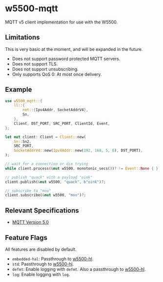 # w5500-mqtt

MQTT v5 client implementation for use with the W5500.

## Limitations

This is very basic at the moment, and will be expanded in the future.

* Does not support password protected MQTT servers.
* Does not support TLS.
* Does not support unsubscribing.
* Only supports QoS 0: At most once delivery.

## Example

```rust
use w5500_mqtt::{
    ll::{
        net::{Ipv4Addr, SocketAddrV4},
        Sn,
    },
    Client, DST_PORT, SRC_PORT, ClientId, Event,
};

let mut client: Client = Client::new(
    Sn::Sn2,
    SRC_PORT,
    SocketAddrV4::new(Ipv4Addr::new(192, 168, 5, 6), DST_PORT),
);

// wait for a connection or die trying
while client.process(&mut w5500, monotonic_secs())? != Event::None { }

// publish "quack" with a payload "oink"
client.publish(&mut w5500, "quack", b"oink")?;

// subscribe to "moo"
client.subscribe(&mut w5500, "moo")?;
```

## Relevant Specifications

* [MQTT Version 5.0](https://docs.oasis-open.org/mqtt/mqtt/v5.0/mqtt-v5.0.html)

## Feature Flags

All features are disabled by default.

* `embedded-hal`: Passthrough to [w5500-hl].
* `std`: Passthrough to [w5500-hl].
* `defmt`: Enable logging with `defmt`. Also a passthrough to [w5500-hl].
* `log`: Enable logging with `log`.

[w5500-hl]: https://crates.io/crates/w5500-hl
[`std::net`]: https://doc.rust-lang.org/std/net/index.html
[Wiznet W5500]: https://www.wiznet.io/product-item/w5500/
